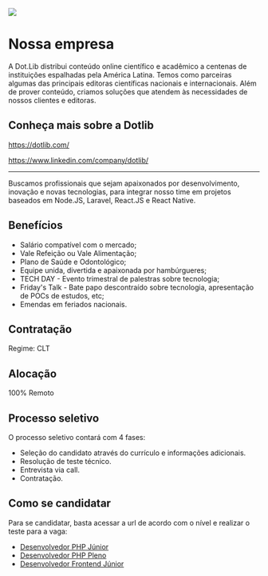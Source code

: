 [![](https://dotlib.com/theme/img/logos/logo.png)](http://www.dotlib.com)

# Nossa empresa

A Dot.Lib distribui conteúdo online científico e acadêmico a centenas de instituições espalhadas pela América Latina. Temos como parceiras algumas das principais editoras científicas nacionais e internacionais. Além de prover conteúdo, criamos soluções que atendem às necessidades de nossos clientes e editoras.

## Conheça mais sobre a Dotlib

https://dotlib.com/

https://www.linkedin.com/company/dotlib/

---

Buscamos profissionais que sejam apaixonados por desenvolvimento, inovação e novas tecnologias, para integrar nosso time em projetos baseados em Node.JS, Laravel, React.JS e React Native.

## Benefícios

- Salário compatível com o mercado;
- Vale Refeição ou Vale Alimentação;
- Plano de Saúde e Odontológico;
- Equipe unida, divertida e apaixonada por hambúrgueres;
- TECH DAY - Evento trimestral de palestras sobre tecnologia;
- Friday's Talk - Bate papo descontraído sobre tecnologia, apresentação de POCs de estudos, etc;
- Emendas em feriados nacionais.

## Contratação

Regime: CLT

## Alocação

100% Remoto

## Processo seletivo

O processo seletivo contará com 4 fases:

- Seleção do candidato através do currículo e informações adicionais.
- Resolução de teste técnico.
- Entrevista via call.
- Contratação.

## Como se candidatar

Para se candidatar, basta acessar a url de acordo com o nível e realizar o teste para a vaga:

- [Desenvolvedor PHP Júnior](https://github.com/dotlib/teste-desenvolvedor-php)
- [Desenvolvedor PHP Pleno](https://github.com/dotlib/teste-desenvolvedor-php-pleno)
- [Desenvolvedor Frontend Júnior](https://github.com/dotlib/teste-desenvolvedor-frontend)
